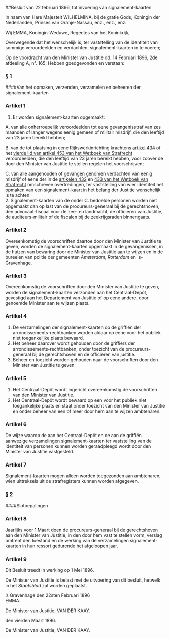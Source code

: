 <meta http-equiv='Content-Type' content='text/html; charset=utf-8' />

##Besluit van 22 februari 1896, tot invoering van signalement-kaarten

In naam van Hare Majesteit WILHELMINA, bij de gratie Gods, Koningin der Nederlanden, Prinses van Oranje-Nassau, enz., enz., enz.

Wij EMMA, Koningin-Weduwe, Regentes van het Koninkrijk,

Overwegende dat het wenschelijk is, ter vaststelling van de identiteit van sommige veroordeelden en verdachten, signalement-kaarten in te voeren;

Op de voordracht van den Minister van Justitie dd. 14 Februari 1896, 2de afdeeling A, n°. 165;
Hebben goedgevonden en verstaan:     
### §  1  

####Van het opmaken, verzenden, verzamelen en beheeren der signalement-kaarten

### Artikel  1  

1.  Er worden signalement-kaarten opgemaakt:  

A. van alle onherroepelijk veroordeelden tot eene gevangenisstraf van zes maanden of langer wegens eenig gemeen of militair misdrijf, die den leeftijd van 23 jaren bereikt hebben;  

B. van de tot plaatsing in eene Rijkswerkinrichting krachtens [artikel 434](../../../../../wet/wet/van/3/maart/1881/BWBR0001854/README.md) of het [vierde lid van artikel 453 van het Wetboek van Strafrecht](../../../../../wet/wet/van/3/maart/1881/BWBR0001854/README.md) veroordeelden, die den leeftijd van 23 jaren bereikt hebben, voor zoover de door den Minister van Justitie te stellen regelen het voorschrijven;  

C. van alle aangehouden of gevangen genomen verdachten van eenig misdrijf of eene der in de [artikelen 432](../../../../../wet/wet/van/3/maart/1881/BWBR0001854/README.md) en [433 van het Wetboek van Strafrecht](../../../../../wet/wet/van/3/maart/1881/BWBR0001854/README.md) omschreven overtredingen, ter vaststelling van wier identiteit het opmaken van een signalement-kaart in het belang der Justitie wenschelijk is te achten.     
2.  Signalement-kaarten van de onder C. bedoelde personen worden niet opgemaakt dan op last van de procureurs-generaal bij de gerechtshoven, den advocaat-fiscaal voor de zee- en landmacht, de officieren van Justitie, de auditeurs-militair of de fiscalen bij de zeekrijgsraden binnengaats.   

### Artikel  2  

Overeenkomstig de voorschriften daartoe door den Minister van Justitie te geven, worden de signalement-kaarten opgemaakt in de gevangenissen, in de huizen van bewaring door de Minister van Justitie aan te wijzen en in de bureelen van politie der gemeenten *Amsterdam, Rotterdam* en 's-Gravenhage. 

### Artikel  3  

Overeenkomstig de voorschriften door den Minister van Justitie te geven, worden de signalement-kaarten verzonden aan het Centraal-Depôt, gevestigd aan het Departement van Justitie of op eene andere, door genoemde Minister aan te wijzen plaats. 

### Artikel  4  

1.  De verzamelingen der signalement-kaarten op de griffiën der arrondissements-rechtbanken worden aldaar op eene voor het publiek niet toegankelijke plaats bewaard.   
2.  Het beheer daarover wordt gehouden door de griffiers der arrondissements-rechtbanken, onder toezicht van de procureurs-generaal bij de gerechtshoven en de officieren van justitie.   
3.  Beheer en toezicht worden gehouden naar de voorschriften door den Minister van Justitie te geven.  

### Artikel  5  

1.  Het Centraal-Depôt wordt ingericht overeenkomstig de voorschriften van den Minister van Justitie.   
2.  Het Centraal-Depôt wordt bewaard op een voor het publiek niet toegankelijke plaats en staat onder toezicht van den Minister van Justitie en onder beheer van een of meer door hem aan te wijzen ambtenaren.  

### Artikel  6  

De wijze waarop de aan het Centraal-Depôt en de aan de griffiën aanwezige verzamelingen signalement-kaarten ter vaststelling van de identiteit van personen kunnen worden geraadpleegd wordt door den Minister van Justitie vastgesteld. 

### Artikel  7  

Signalement-kaarten mogen alleen worden toegezonden aan ambtenaren, wien uittreksels uit de strafregisters kunnen worden afgegeven. 

### §  2  

####Slotbepalingen

### Artikel  8  

Jaarlijks voor 1 Maart doen de procureurs-generaal bij de gerechtshoven aan den Minister van Justitie, in den door hem vast te stellen vorm, verslag omtrent den toestand en de werking van de verzamelingen signalement-kaarten in hun ressort gedurende het afgeloopen jaar. 

### Artikel  9  

Dit Besluit treedt in werking op 1 Mei 1896. 

De Minister van Justitie is belast met de uitvoering van dit besluit, hetwelk in het *Staatsblad* zal worden geplaatst.   

’s Gravenhage 
den 22sten Februari 1896  
EMMA.  

De Minister van Justitie, 
VAN DER KAAY.   

den vierden Maart 1896. 

De Minister van Justitie, 
VAN DER KAAY.    
